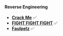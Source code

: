 #### Reverse Engineering
- [**Crack Me**](./crackme) ✅
- [**FIGHT FIGHT FIGHT**](./fightfightfight) ✅
- [**Faulpelz**](./faulpelz) ✅